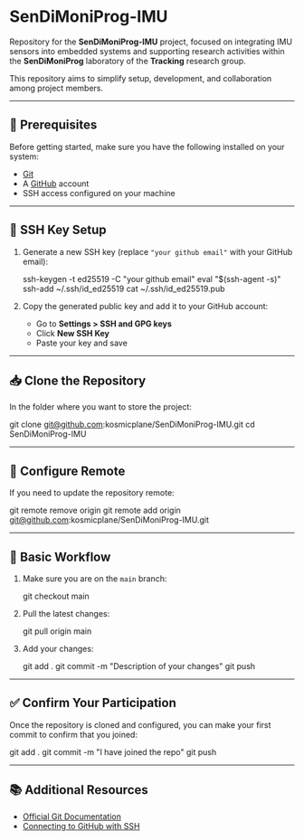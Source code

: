 # SenDiMoniProg-IMU

Repository for the **SenDiMoniProg-IMU** project, focused on integrating IMU sensors into embedded systems and supporting research activities within the **SenDiMoniProg** laboratory of the **Tracking** research group.  

This repository aims to simplify setup, development, and collaboration among project members.

---

## 🚀 Prerequisites

Before getting started, make sure you have the following installed on your system:

- [Git](https://git-scm.com/)
- A [GitHub](https://github.com/) account
- SSH access configured on your machine

---

## 🔑 SSH Key Setup

1. Generate a new SSH key (replace `"your github email"` with your GitHub email):

   ssh-keygen -t ed25519 -C "your github email"
   eval "$(ssh-agent -s)"
   ssh-add ~/.ssh/id_ed25519
   cat ~/.ssh/id_ed25519.pub

2. Copy the generated public key and add it to your GitHub account:  
   - Go to **Settings > SSH and GPG keys**  
   - Click **New SSH Key**  
   - Paste your key and save

---

## 📥 Clone the Repository

In the folder where you want to store the project:

   git clone git@github.com:kosmicplane/SenDiMoniProg-IMU.git
   cd SenDiMoniProg-IMU

---

## 🔄 Configure Remote

If you need to update the repository remote:

   git remote remove origin
   git remote add origin git@github.com:kosmicplane/SenDiMoniProg-IMU.git

---

## 📌 Basic Workflow

1. Make sure you are on the `main` branch:

   git checkout main

2. Pull the latest changes:

   git pull origin main

3. Add your changes:

   git add .
   git commit -m "Description of your changes"
   git push

---

## ✅ Confirm Your Participation

Once the repository is cloned and configured, you can make your first commit to confirm that you joined:

   git add .
   git commit -m "I have joined the repo"
   git push

---

## 📚 Additional Resources

- [Official Git Documentation](https://git-scm.com/doc)  
- [Connecting to GitHub with SSH](https://docs.github.com/en/authentication/connecting-to-github-with-ssh)
